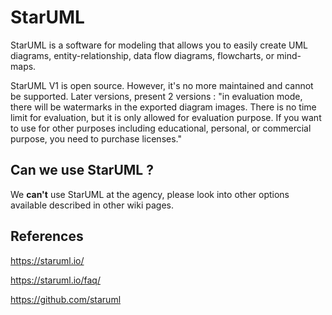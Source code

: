 # StarUML

StarUML is a software for modeling that allows you to easily create UML
diagrams, entity-relationship, data flow diagrams, flowcharts, or mind-maps.

StarUML V1 is open source. However, it's no more maintained and cannot be
supported. Later versions, present 2 versions : "in evaluation mode, there will
be watermarks in the exported diagram images. There is no time limit for
evaluation, but it is only allowed for evaluation purpose. If you want to use
for other purposes including educational, personal, or commercial purpose, you
need to purchase licenses."

## Can we use StarUML ?

We **can't** use StarUML at the agency, please look into other options available
described in other wiki pages.

## References

<https://staruml.io/>

<https://staruml.io/faq/>

<https://github.com/staruml>
